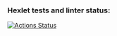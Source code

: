 ### Hexlet tests and linter status:
[![Actions Status](https://github.com/EugeneLanets/frontend-project-lvl1/workflows/hexlet-check/badge.svg)](https://github.com/EugeneLanets/frontend-project-lvl1/actions)
